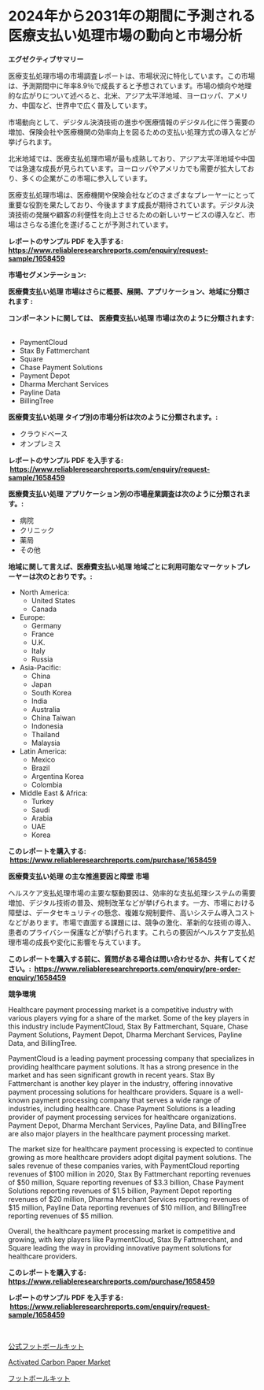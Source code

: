 <p><h1>2024年から2031年の期間に予測される医療支払い処理市場の動向と市場分析</h1></p><p><strong>エグゼクティブサマリー</strong></p>
<p><p>医療支払処理市場の市場調査レポートは、市場状況に特化しています。この市場は、予測期間中に年率8.9％で成長すると予想されています。市場の傾向や地理的な広がりについて述べると、北米、アジア太平洋地域、ヨーロッパ、アメリカ、中国など、世界中で広く普及しています。</p><p>市場動向として、デジタル決済技術の進歩や医療情報のデジタル化に伴う需要の増加、保険会社や医療機関の効率向上を図るための支払い処理方式の導入などが挙げられます。</p><p>北米地域では、医療支払処理市場が最も成熟しており、アジア太平洋地域や中国では急速な成長が見られています。ヨーロッパやアメリカでも需要が拡大しており、多くの企業がこの市場に参入しています。</p><p>医療支払処理市場は、医療機関や保険会社などのさまざまなプレーヤーにとって重要な役割を果たしており、今後ますます成長が期待されています。デジタル決済技術の発展や顧客の利便性を向上させるための新しいサービスの導入など、市場はさらなる進化を遂げることが予測されています。</p></p>
<p><strong>レポートのサンプル PDF を入手する: <a href="https://www.reliableresearchreports.com/enquiry/request-sample/1658459">https://www.reliableresearchreports.com/enquiry/request-sample/1658459</a></strong></p>
<p><strong>市場セグメンテーション:</strong></p>
<p><strong> 医療費支払い処理 市場はさらに概要、展開、アプリケーション、地域に分類されます :</strong></p>
<p><strong>コンポーネントに関しては、 医療費支払い処理 市場は次のように分類されます: &nbsp;</strong></p>
<p><ul><li>PaymentCloud</li><li>Stax By Fattmerchant</li><li>Square</li><li>Chase Payment Solutions</li><li>Payment Depot</li><li>Dharma Merchant Services</li><li>Payline Data</li><li>BillingTree</li></ul></p>
<p><strong> 医療費支払い処理 タイプ別の市場分析は次のように分類されます。:</strong></p>
<p><ul><li>クラウドベース</li><li>オンプレミス</li></ul></p>
<p><strong>レポートのサンプル PDF を入手する: &nbsp;<a href="https://www.reliableresearchreports.com/enquiry/request-sample/1658459">https://www.reliableresearchreports.com/enquiry/request-sample/1658459</a></strong></p>
<p><strong> 医療費支払い処理 アプリケーション別の市場産業調査は次のように分類されます。:</strong></p>
<p><ul><li>病院</li><li>クリニック</li><li>薬局</li><li>その他</li></ul></p>
<p><strong>地域に関して言えば、医療費支払い処理 地域ごとに利用可能なマーケットプレーヤーは次のとおりです。:</strong></p>
<p><ul>
    <li>
        North America:
        <ul>
            <li>United States</li>
            <li>Canada</li>
        </ul>
    </li>
    <li>
        Europe:
        <ul>
            <li>Germany</li>
            <li>France</li>
            <li>U.K.</li>
            <li>Italy</li>
            <li>Russia</li>
        </ul>
    </li>
    <li>
        Asia-Pacific:
        <ul>
            <li>China</li>
            <li>Japan</li>
            <li>South Korea</li>
            <li>India</li>
            <li>Australia</li>
            <li>China Taiwan</li>
            <li>Indonesia</li>
            <li>Thailand</li>
            <li>Malaysia</li>
        </ul>
    </li>
    <li>
        Latin America:
        <ul>
            <li>Mexico</li>
            <li>Brazil</li>
            <li>Argentina Korea</li>
            <li>Colombia</li>
        </ul>
    </li>
    <li>
        Middle East & Africa:
        <ul>
            <li>Turkey</li>
            <li>Saudi</li>
            <li>Arabia</li>
            <li>UAE</li>
            <li>Korea</li>
        </ul>
    </li>
    </ul></p>
<p><strong>このレポートを購入する: &nbsp;<a href="https://www.reliableresearchreports.com/purchase/1658459">https://www.reliableresearchreports.com/purchase/1658459</a></strong></p>
<p><strong>医療費支払い処理 の主な推進要因と障壁 市場</strong></p>
<p><p>ヘルスケア支払処理市場の主要な駆動要因は、効率的な支払処理システムの需要増加、デジタル技術の普及、規制改革などが挙げられます。一方、市場における障壁は、データセキュリティの懸念、複雑な規制要件、高いシステム導入コストなどがあります。市場で直面する課題には、競争の激化、革新的な技術の導入、患者のプライバシー保護などが挙げられます。これらの要因がヘルスケア支払処理市場の成長や変化に影響を与えています。</p></p>
<p><strong>このレポートを購入する前に、質問がある場合は問い合わせるか、共有してください。:&nbsp; <a href="https://www.reliableresearchreports.com/enquiry/pre-order-enquiry/1658459">https://www.reliableresearchreports.com/enquiry/pre-order-enquiry/1658459</a></strong></p>
<p><strong>競争環境</strong></p>
<p><p>Healthcare payment processing market is a competitive industry with various players vying for a share of the market. Some of the key players in this industry include PaymentCloud, Stax By Fattmerchant, Square, Chase Payment Solutions, Payment Depot, Dharma Merchant Services, Payline Data, and BillingTree.</p><p>PaymentCloud is a leading payment processing company that specializes in providing healthcare payment solutions. It has a strong presence in the market and has seen significant growth in recent years. Stax By Fattmerchant is another key player in the industry, offering innovative payment processing solutions for healthcare providers. Square is a well-known payment processing company that serves a wide range of industries, including healthcare. Chase Payment Solutions is a leading provider of payment processing services for healthcare organizations. Payment Depot, Dharma Merchant Services, Payline Data, and BillingTree are also major players in the healthcare payment processing market.</p><p>The market size for healthcare payment processing is expected to continue growing as more healthcare providers adopt digital payment solutions. The sales revenue of these companies varies, with PaymentCloud reporting revenues of $100 million in 2020, Stax By Fattmerchant reporting revenues of $50 million, Square reporting revenues of $3.3 billion, Chase Payment Solutions reporting revenues of $1.5 billion, Payment Depot reporting revenues of $20 million, Dharma Merchant Services reporting revenues of $15 million, Payline Data reporting revenues of $10 million, and BillingTree reporting revenues of $5 million.</p><p>Overall, the healthcare payment processing market is competitive and growing, with key players like PaymentCloud, Stax By Fattmerchant, and Square leading the way in providing innovative payment solutions for healthcare providers.</p></p>
<p><strong>このレポートを購入する: &nbsp; <a href="https://www.reliableresearchreports.com/purchase/1658459">https://www.reliableresearchreports.com/purchase/1658459</a></strong></p>
<p><strong>レポートのサンプル PDF を入手する: &nbsp;<a href="https://www.reliableresearchreports.com/enquiry/request-sample/1658459">https://www.reliableresearchreports.com/enquiry/request-sample/1658459</a></strong><strong></strong></p>
<p>&nbsp;</p>
<p><p><a href="https://github.com/Calvi3ynJerde867/Market-Research-Report-List-1/blob/main/311387612288.md">公式フットボールキット</a></p><p><a href="https://summer-dogwood-3e9.notion.site/Activated-Carbon-Paper-Market-Size-Market-Trends-and-Growth-Outlook-forecasted-for-period-from-202-2f62d09cf8064c1ab472d1b100f34058">Activated Carbon Paper Market</a></p><p><a href="https://github.com/JacksonWiza1924/Market-Research-Report-List-1/blob/main/482019612289.md">フットボールキット</a></p></p>